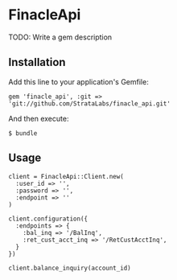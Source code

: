 # FinacleApi

TODO: Write a gem description

## Installation

Add this line to your application's Gemfile:

    gem 'finacle_api', :git => 'git://github.com/StrataLabs/finacle_api.git'

And then execute:

    $ bundle

## Usage

    client = FinacleApi::Client.new(
      :user_id => '',
      :password => '',
      :endpoint => ''
    )

    client.configuration({
      :endpoints => {
        :bal_inq => '/BalInq',
        :ret_cust_acct_inq => '/RetCustAcctInq',
      }
    })

    client.balance_inquiry(account_id)
